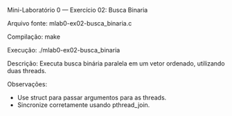 Mini-Laboratório 0 — Exercício 02: Busca Binaria

Arquivo fonte: mlab0-ex02-busca_binaria.c

Compilação:
  make

Execução:
  ./mlab0-ex02-busca_binaria <valor>

Descrição:
  Executa busca binária paralela em um vetor ordenado, utilizando duas threads.

Observações:
  - Use struct para passar argumentos para as threads.
  - Sincronize corretamente usando pthread_join.

